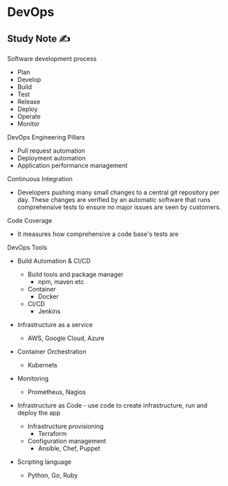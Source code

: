 # DevOps

## Study Note ✍️

Software development process

- Plan
- Develop
- Build 
- Test
- Release
- Deploy
- Operate
- Monitor

DevOps Engineering Pillars

- Pull request automation
- Deployment automation
- Application performance management

Continuous Integration 

- Developers pushing many small changes to a central git repository per day. These changes are verified by an automatic software that runs comprehensive tests to ensure no major issues are seen by customers.

Code Coverage

- It measures how comprehensive a code base's tests are

DevOps Tools

- Build Automation & CI/CD
  - Build tools and package manager
    - npm, maven etc
  - Container
    - Docker
  - CI/CD
    - Jenkins

- Infrastructure as a service
  - AWS, Google Cloud, Azure

- Container Orchestration
  - Kubernets
- Monitoring
  - Prometheus, Nagios

- Infrastructure as Code - use code to create infrastructure, run and deploy the app
  - Infrastructure provisioning
    - Terraform
  - Configuration management
    - Ansible, Chef, Puppet

- Scripting language
  - Python, Go, Ruby
